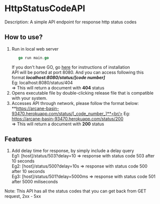 # HttpStatusCodeAPI
Description: A simple API endpoint for response http status codes 

## How to use?
1. Run in local web server 
   ```go
      go run main.go
   ```
   If you don't have GO, go [here](https://golang.org/) for instructions of installation<br/>
   API will be ported at port 8080. And you can access following this format ***localhost:8080/status/[code number]***<br/>
   Eg: localhost:8080/status/404 <br/>
   => This will return a document with **404** status<br/>
2. Opens executable file by double-clicking release file that is compatible with your system. 
3. Accesses API through network, please follow the format below:<br/>
   **https://arcane-basin-93470.herokuapp.com/status/[_code_number_]**<br/>
   Eg: https://arcane-basin-93470.herokuapp.com/status/200 <br/>
   => This will return a document with **200** status<br/>

## Features
1. Add delay time for response, by simply include a delay query <br/>
Eg1: \[host]/status/503?delay=10  => response with status code 503 after 10 seconds <br/>
Eg2: \[host]/status/500?delay=10s => response with status code 500 after 10 seconds <br/>
Eg3: \[host]/status/501?delay=5000ms => response with status code 501 after 5000 miliseconds <br/>

Note: This API has all the status codes that you can get back from GET request, 2xx - 5xx 
